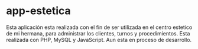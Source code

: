 # app-estetica
Esta aplicación esta realizada con el fin de ser utilizada en el centro estetico de mi hermana, para administrar los clientes, turnos y procedimientos.
Esta realizada con PHP, MySQL y JavaScript.
Aun esta en proceso de desarrollo.
